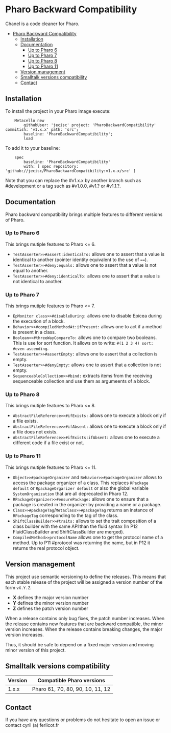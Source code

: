 # Pharo Backward Compatibility

Chanel is a code cleaner for Pharo. 

- [Pharo Backward Compatibility](#pharo-backward-compatibility)
	- [Installation](#installation)
	- [Documentation](#documentation)
		- [Up to Pharo 6](#up-to-pharo-6)
		- [Up to Pharo 7](#up-to-pharo-7)
		- [Up to Pharo 8](#up-to-pharo-8)
		- [Up to Pharo 11](#up-to-pharo-11)
	- [Version management](#version-management)
	- [Smalltalk versions compatibility](#smalltalk-versions-compatibility)
	- [Contact](#contact)

## Installation

To install the project in your Pharo image execute:

```Smalltalk
    Metacello new
    	githubUser: 'jecisc' project: 'PharoBackwardCompatibility' commitish: 'v1.x.x' path: 'src';
    	baseline: 'PharoBackwardCompatibility';
    	load
```

To add it to your baseline:

```Smalltalk
    spec
    	baseline: 'PharoBackwardCompatibility'
    	with: [ spec repository: 'github://jecisc/PharoBackwardCompatibility:v1.x.x/src' ]
```

Note that you can replace the #v1.x.x by another branch such as #development or a tag such as #v1.0.0, #v1.? or #v1.1.?.

## Documentation

Pharo backward compatibility brings multiple features to different versions of Pharo.

### Up to Pharo 6

This brings mutiple features to Pharo <= 6.

- `TestAsserter>>#assert:identicalTo:`  allows one to assert that a value is identical to another (pointer identity equivalent to the use of `==`).
- `TestAsserter>>#deny:equals:` allows one to assert that a value is not equal to another.
- `TestAsserter>>#deny:identicalTo:`  allows one to assert that a value is not identical to another.

### Up to Pharo 7

This brings mutiple features to Pharo <= 7.

- `EpMonitor class>>#disableDuring:` allows one to disable Epicea during the execution of a block.
- `Behavior>>#compiledMethodAt:ifPresent:` allows one to act if a method is present in a class.
- `Boolean>>#threeWayCompareTo:` allows one to compare two booleans. This is use for sort function. It allows on to write: `#(1 2 3 4) sort: #even ascending`.
- `TestAsserter>>#assertEmpty:` allows one to assert that a collection is empty.
- `TestAsserter>>#denyEmpty:` allows one to assert that a collection is not empty.
- `SequenceableCollection>>#bind:` extracts items from the receiving sequenceable collection and use them as argumeents of a block.

### Up to Pharo 8

This brings mutiple features to Pharo <= 8.

- `AbstractFileReference>>#ifExists:` allows one to execute a block only if a file exists.
- `AbstractFileReference>>#ifAbsent:` allows one to execute a block only if a file does not exists.
- `AbstractFileReference>>#ifExists:ifAbsent:` allows one to execute a different code if a file exist or not.

### Up to Pharo 11

This brings mutiple features to Pharo <= 11.

- `Object>>#packageOrganizer` and `Behavior>>#packageOrganizer` allows to access the package organizer of a class. This replaces `RPackage default` or `RpackageOrgarizer default` or also the global variable `SystemOrganization` that are all deprecated in Pharo 12.
- `RPackageOrganizer>>#ensurePackage:` allows one to ensure that a package is created in the organizer by providing a name or a package.
- `Class>>#packageTag`/`Metaclass>>#packageTag` returns an instance of `RPackageTag` corresponding to the tag of the class.
- `ShiftClassBuilder>>#traits:` allows to set the trait composition of a class builder with the same API than the fluid syntax (In P12 FluidClassBuilder and ShiftClassBuilder are merged).
- `CompiledMethod>>protocolName` allows one to get the protocol name of a method. Up to P11 #protocol was returning the name, but in P12 it returns the real protocol object.

## Version management 

This project use semantic versioning to define the releases. This means that each stable release of the project will be assigned a version number of the form `vX.Y.Z`. 

- **X** defines the major version number
- **Y** defines the minor version number 
- **Z** defines the patch version number

When a release contains only bug fixes, the patch number increases. When the release contains new features that are backward compatible, the minor version increases. When the release contains breaking changes, the major version increases. 

Thus, it should be safe to depend on a fixed major version and moving minor version of this project.

## Smalltalk versions compatibility

| Version 	| Compatible Pharo versions 		|
|-------------	|---------------------------	|
| 1.x.x       	| Pharo 61, 70, 80, 90, 10, 11, 12				|

## Contact

If you have any questions or problems do not hesitate to open an issue or contact cyril (a) ferlicot.fr
